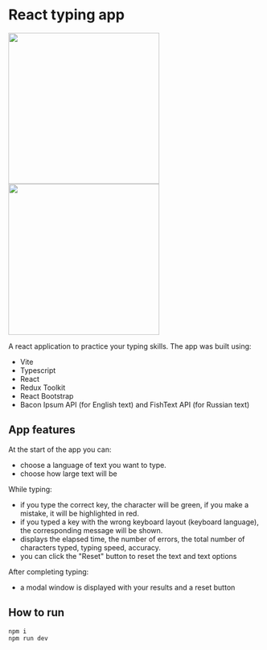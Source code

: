 # React typing app

<p float="left">
  <img src="https://github.com/AnarbekovAlt/react-typing/assets/62358513/c7eacafa-9beb-436e-9b2a-279fcb83e093" width="300" />
  <img src="https://github.com/AnarbekovAlt/react-typing/assets/62358513/a854f57a-67bd-479b-a4ce-970480abb2ef" width="300" />
</p>

A react application to practice your typing skills. The app was built using:

- Vite
- Typescript
- React
- Redux Toolkit
- React Bootstrap
- Bacon Ipsum API (for English text) and FishText API (for Russian text)

## App features

At the start of the app you can:

- choose a language of text you want to type.
- choose how large text will be

While typing:

- if you type the correct key, the character will be green, if you make a mistake, it will be highlighted in red.
- if you typed a key with the wrong keyboard layout (keyboard language), the corresponding message will be shown.
- displays the elapsed time, the number of errors, the total number of characters typed, typing speed, accuracy.
- you can click the "Reset" button to reset the text and text options

After completing typing:

- a modal window is displayed with your results and a reset button

## How to run

```bash
npm i
npm run dev
```
